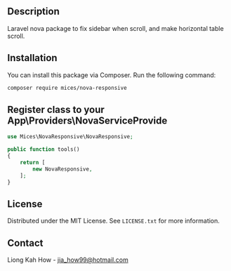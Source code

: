 ## Description

Laravel nova package to fix sidebar when scroll, and make horizontal table scroll.

## Installation

You can install this package via Composer. Run the following command:

```bash
composer require mices/nova-responsive
```

## Register class to your App\Providers\NovaServiceProvide

```php
use Mices\NovaResponsive\NovaResponsive;

public function tools()
{
    return [
        new NovaResponsive,
    ];
}
```

## License

Distributed under the MIT License. See `LICENSE.txt` for more information.

## Contact

Liong Kah How - jia_how99@hotmail.com

